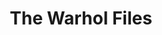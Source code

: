 ---
ee_id_thing: '4153'
site: '1'
type: '2'
inv_num: 2014-024
url: 2014-024-the-warhol-files
title: The Warhol Files
year: '2014'
display_year: '2014'
medium: Essay
dims: ''
pitch: "​Text about the super fun Warhol Amiga preservation project I did (w / The
  Carnegie Museum of Art, The Andy Warhol Museum, and The Frank-Ratchye STUDIO for
  Creative Inquiry). Also covers more general thoughts on preservation / performance.
  ;-)"
ps: ''
live_url: http://artforum.com/inprint/id=46874
related: "[4103] [2012-029-andy-warhol-amiga-preservation] 2012-029 Andy Warhol Amiga
  Preservation"
youtube: ''
related_code: ''
imgs: the-warhol-files-2014-024-digital-database-ih.jpg
subheading: ''
download: ''
add_credit: ''
commission: ''
layout: things-i-made
---